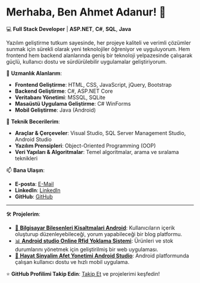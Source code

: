 # Merhaba, Ben **Ahmet Adanur**! 👋

💻 **Full Stack Developer** | **ASP.NET**, **C#**, **SQL**, **Java**

Yazılım geliştirme tutkum sayesinde, her projeye kaliteli ve verimli çözümler sunmak için sürekli olarak yeni teknolojiler öğreniyor ve uyguluyorum. Hem frontend hem backend alanlarında geniş bir teknoloji yelpazesinde çalışarak güçlü, kullanıcı dostu ve sürdürülebilir uygulamalar geliştiriyorum.

🚀 **Uzmanlık Alanlarım**:
- **Frontend Geliştirme**: HTML, CSS, JavaScript, jQuery, Bootstrap
- **Backend Geliştirme**: C#, ASP.NET Core
- **Veritabanı Yönetimi**: MSSQL, SQLite
- **Masaüstü Uygulama Geliştirme**: C# WinForms
- **Mobil Geliştirme**: Java (Android)

🔧 **Teknik Becerilerim**:
- **Araçlar & Çerçeveler**: Visual Studio, SQL Server Management Studio, Android Studio
- **Yazılım Prensipleri**: Object-Oriented Programming (OOP)
- **Veri Yapıları & Algoritmalar**: Temel algoritmalar, arama ve sıralama teknikleri

📫 **Bana Ulaşın**:
- **E-posta**: [E-Mail](mailto:aadanur910@gmail.com)
- **LinkedIn**: [LinkedIn](https://www.linkedin.com/in/ahmetadanur/)
- **GitHub**: [GitHub](https://github.com/AhmetADANUR)

---

🛠️ **Projelerim**:

- [📖 **Bilgisayar Bilesenleri Kisaltmalari Android**](https://github.com/AhmetADANUR/Bilgisayar-Bilesenleri-Kisaltmalari-android): Kullanıcıların içerik oluşturup düzenleyebileceği, yorum yapabileceği bir blog platformu.  
- [📊 **Android studio Online Rfid Yoklama Sistemi**](https://github.com/AhmetADANUR/Android-studio-Online-Rfid-Yoklama-Sistemi): Ürünleri ve stok durumlarını yönetmek için geliştirilmiş bir web uygulaması.  
- [📱 **Hayat Sinyalim Afet Yonetimi Android Studio**](https://github.com/AhmetADANUR/Hayat-Sinyalim-Afet-Yonetimi-Android-Studio): Android platformunda çalışan kullanıcı dostu ve hızlı mobil uygulama.

⭐️ **GitHub Profilimi Takip Edin**: [Takip Et](https://github.com/AhmetADANUR) ve projelerimi keşfedin!
